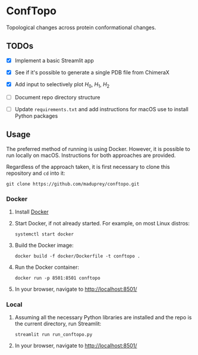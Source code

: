 # ConfTopo
 Topological changes across protein conformational changes.

## TODOs
- [x] Implement a basic Streamlit app
- [x] See if it's possible to generate a single PDB file from ChimeraX
- [x] Add input to selectively plot $H_0$, $H_1$, $H_2$
- [ ] Document repo directory structure
- [ ] Update `requirements.txt` and add instructions for macOS use to install Python packages 


## Usage
The preferred method of running is using Docker. However, it is possible to run locally on macOS. Instructions for both approaches are provided.

Regardless of the approach taken, it is first necessary to clone this repository and `cd` into it:

```
git clone https://github.com/maduprey/conftopo.git
```

### Docker
1. Install [Docker](https://www.docker.com/)

1. Start Docker, if not already started. For example, on most Linux distros:

	```
	systemctl start docker
	```
1. Build the Docker image: 

	```
	docker build -f docker/Dockerfile -t conftopo .
	```
1. Run the Docker container:

	```
	docker run -p 8501:8501 conftopo
	```
1. In your browser, navigate to [http://localhost:8501/](http://localhost:8501/)


### Local

1. Assuming all the necessary Python libraries are installed and the repo is the current directory, run Streamlit:

	```
	streamlit run run_conftopo.py
	```
1. In your browser, navigate to [http://localhost:8501/](http://localhost:8501/)